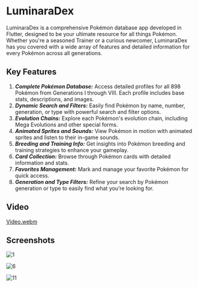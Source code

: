 # LuminaraDex

LuminaraDex is a comprehensive Pokémon database app developed in Flutter, designed to be your ultimate resource for all things Pokémon. Whether you're a seasoned Trainer or a curious newcomer, LuminaraDex has you covered with a wide array of features and detailed information for every Pokémon across all generations.

## Key Features

1.  ***Complete Pokémon Database:*** Access detailed profiles for all 898 Pokémon from Generations I through VIII. Each profile includes base stats, descriptions, and images.
2.  ***Dynamic Search and Filters:*** Easily find Pokémon by name, number, generation, or type with powerful search and filter options.
3.  ***Evolution Chains:*** Explore each Pokémon's evolution chain, including Mega Evolutions and other special forms.
4.  ***Animated Sprites and Sounds:*** View Pokémon in motion with animated sprites and listen to their in-game sounds.
5.  ***Breeding and Training Info:*** Get insights into Pokémon breeding and training strategies to enhance your gameplay.
6.  ***Card Collection:*** Browse through Pokémon cards with detailed information and stats.
7.  ***Favorites Management:*** Mark and manage your favorite Pokémon for quick access.
8.  ***Generation and Type Filters:*** Refine your search by Pokémon generation or type to easily find what you’re looking for.

## Video

[Video.webm](https://github.com/user-attachments/assets/7a7cc414-eb5c-4132-99dd-a6b414f6de07)

## Screenshots

![1](https://github.com/user-attachments/assets/5b83598b-e061-417f-a2d0-91c2424c976a)


![6](https://github.com/user-attachments/assets/41baa4f2-ef70-4099-96ee-f8b96b561ea7)


![11](https://github.com/user-attachments/assets/a2316b0d-2a40-4fda-a61e-90534af40ff4)



